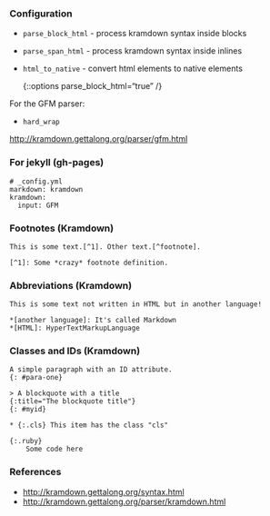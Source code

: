 ### Configuration

-   `parse_block_html` - process kramdown syntax inside blocks
-   `parse_span_html` - process kramdown syntax inside inlines
-   `html_to_native` - convert html elements to native elements

    {::options parse\_block\_html=“true” /}

For the GFM parser:

-   `hard_wrap`

http://kramdown.gettalong.org/parser/gfm.html

### For jekyll (gh-pages)

    # _config.yml
    markdown: kramdown
    kramdown:
      input: GFM

### Footnotes (Kramdown)

    This is some text.[^1]. Other text.[^footnote].

    [^1]: Some *crazy* footnote definition.

### Abbreviations (Kramdown)

    This is some text not written in HTML but in another language!

    *[another language]: It's called Markdown
    *[HTML]: HyperTextMarkupLanguage

### Classes and IDs (Kramdown)

    A simple paragraph with an ID attribute.
    {: #para-one}

    > A blockquote with a title
    {:title="The blockquote title"}
    {: #myid}

    * {:.cls} This item has the class "cls"

    {:.ruby}
        Some code here

### References

-   http://kramdown.gettalong.org/syntax.html
-   http://kramdown.gettalong.org/parser/kramdown.html
